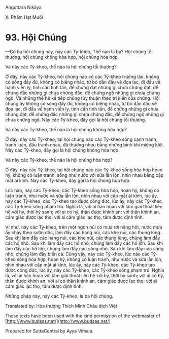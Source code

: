  

Aṅguttara Nikāya

X. Phẩm Hạt Muối

# 93\. Hội Chúng

—Có ba hội chúng này, này các Tỷ-kheo, Thế nào là ba? Hội chúng tối thượng, hội chúng không hòa hợp, hội chúng hòa hợp.

Và này các Tỷ-kheo, thế nào là hội chúng tối thượng?

Ở đây, này các Tỷ-kheo, hội chúng nào có các Tỷ-kheo trưởng lão, không có sống đầy đủ, không có biếng nhác, từ bỏ dẫn đầu về đọa lạc, đi đầu về hạnh viễn ly, tinh cần tinh tấn, để chứng đạt những gì chưa chứng đạt, để chứng đắc những gì chưa chứng đắc, để chứng ngộ những gì chưa chứng ngộ. Và những thế hệ kế tiếp chúng tùy thuận theo tri kiến của chúng. Hội chúng ấy không có sống đầy đủ, không có biếng nhác, từ bỏ dẫn đầu về đọa lạc, đi đầu về hạnh viễn ly, tinh cần tinh tấn, để chứng những gì chưa chứng đạt, để chứng đắc những gì chưa chứng đắc, để chứng ngộ những gì chưa chứng ngộ. Này các Tỷ-kheo, đây gọi là hội chúng tối thượng.

Và này các Tỷ-kheo, thế nào là hội chúng không hòa hợp?

Ở đây, này các Tỷ-kheo, tại hội chúng nào các Tỷ-kheo sống cạnh tranh, tranh luận, đấu tranh nhau, đả thương nhau bằng những binh khí miệng lưỡi. Này các Tỷ-kheo, đây gọi là hội chúng không hòa hợp.

Và này các Tỷ-kheo, thế nào là hội chúng hòa hợp?

Ở đây, này các Tỷ-kheo, tại hội chúng nào các Tỷ-kheo sống hòa hợp hoan hỷ, không có luận tranh, sống như nước với sữa lẫn lộn, nhìn nhau bằng cặp mắt ái kính. Này các Tỷ-kheo, đây gọi là hội chúng hòa hợp.

Lúc nào, này các Tỷ-kheo, các Tỷ-kheo sống hòa hợp, hoan hỷ, không có luận tranh, như nước và sữa lẫn lộn, nhìn nhau với cặp mắt ái kính, lúc ấy, này các Tỷ-kheo, các Tỷ-kheo tạo được công đức, lúc ấy, này các Tỷ-kheo, các Tỷ-kheo sống phạm trú. Nghĩa là, với ai hân hoan với tâm giải thoát liên hệ với hỷ, thời hỷ sanh; với ai có hỷ, thân được khinh an; với thân khinh an, cảm giác được lạc thọ; với ai cảm giác lạc thọ, tâm được định tĩnh.

Ví như, này các Tỷ-kheo, trên một ngọn núi có mưa rơi nặng hột, nước mưa ấy chảy theo sườn dốc, làm đầy các hang núi, các khe núi, các thung lũng. Sau khi làm đầy các hang núi, các khe núi, các thung lũng, chúng làm đầy các hồ nhỏ. Sau khi làm đầy các hồ nhỏ, chúng làm đầy các hồ lớn. Sau khi làm đầy các hồ lớn, chúng làm đầy các sông nhỏ. Sau khi làm đầy các sông nhỏ, chúng làm đầy biển cả. Cũng vậy, này các Tỷ-kheo, lúc nào các Tỷ-kheo sống hòa hợp, hoan hỷ, không có luận tranh, như nước và sữa lẫn lộn, nhìn nhau với cặp mắt ái kính, lúc ấy, này các Tỷ-kheo, các Tỷ-kheo tạo được công đức, lúc ấy, này các Tỷ-kheo, các Tỷ-kheo sống phạm trú. Nghĩa là, với ai hân hoan với tâm giải thoát liên hệ với hỷ, thời hỷ sanh; với ai có hỷ, thân được khinh an; với ai có thân khinh an, cảm giác được lạc thọ; với ai cảm giác lạc thọ, tâm được định tĩnh.

Những pháp này, này các Tỷ-kheo, là ba hội chúng.

Translated by: Hòa thượng Thích Minh Châu dịch Việt

These texts have been used with the kind permission of the webmaster of [http://www.budsas.net/](http://www.budsas.net/)

Prepared for SuttaCentral by Ayya Vimala.